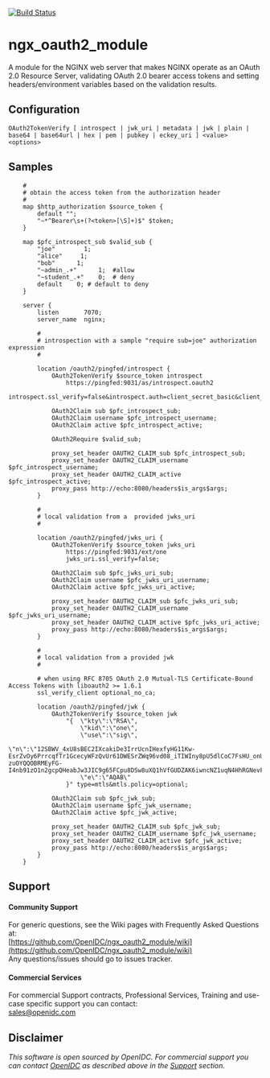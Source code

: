 [![Build Status](https://github.com/OpenIDC/ngx_oauth2_module/actions/workflows/build.yml/badge.svg)](https://github.com/OpenIDC/ngx_oauth2_module/actions/workflows/build.yml)

# ngx_oauth2_module

A module for the NGINX web server that makes NGINX operate as an OAuth 2.0 Resource Server,
validating OAuth 2.0 bearer access tokens and setting headers/environment variables based
on the validation results.


## Configuration 

```
OAuth2TokenVerify [ introspect | jwk_uri | metadata | jwk | plain | base64 | base64url | hex | pem | pubkey | eckey_uri ] <value> <options>
```

## Samples

```
    #
    # obtain the access token from the authorization header
    #
    map $http_authorization $source_token {
        default "";
        "~*^Bearer\s+(?<token>[\S]+)$" $token;
    }

    map $pfc_introspect_sub $valid_sub {
        "joe"        1;
        "alice"     1;
        "bob"      1;
        "~admin_.+"      1;  #allow
        "~student_.+"    0;  # deny
        default    0; # default to deny
    }

    server {
        listen       7070;
        server_name  nginx;

        #
        # introspection with a sample "require sub=joe" authorization expression
        #

        location /oauth2/pingfed/introspect {
            OAuth2TokenVerify $source_token introspect 
                https://pingfed:9031/as/introspect.oauth2
                introspect.ssl_verify=false&introspect.auth=client_secret_basic&client_id=rs0&client_secret=2Federate;

            OAuth2Claim sub $pfc_introspect_sub;
            OAuth2Claim username $pfc_introspect_username;
            OAuth2Claim active $pfc_introspect_active;

        	OAuth2Require $valid_sub;            

            proxy_set_header OAUTH2_CLAIM_sub $pfc_introspect_sub;
            proxy_set_header OAUTH2_CLAIM_username $pfc_introspect_username;
            proxy_set_header OAUTH2_CLAIM_active $pfc_introspect_active;
            proxy_pass http://echo:8080/headers$is_args$args;
        }

        #
        # local validation from a  provided jwks_uri
        #
        
        location /oauth2/pingfed/jwks_uri {
            OAuth2TokenVerify $source_token jwks_uri
            	https://pingfed:9031/ext/one
            	jwks_uri.ssl_verify=false;

            OAuth2Claim sub $pfc_jwks_uri_sub;
            OAuth2Claim username $pfc_jwks_uri_username;
            OAuth2Claim active $pfc_jwks_uri_active;

            proxy_set_header OAUTH2_CLAIM_sub $pfc_jwks_uri_sub;
            proxy_set_header OAUTH2_CLAIM_username $pfc_jwks_uri_username;
            proxy_set_header OAUTH2_CLAIM_active $pfc_jwks_uri_active;
            proxy_pass http://echo:8080/headers$is_args$args;
        }

        #
        # local validation from a provided jwk
        #
        
        # when using RFC 8705 OAuth 2.0 Mutual-TLS Certificate-Bound Access Tokens with liboauth2 >= 1.6.1
		ssl_verify_client optional_no_ca;

        location /oauth2/pingfed/jwk {
			OAuth2TokenVerify $source_token jwk 
				"{	\"kty\":\"RSA\",
					\"kid\":\"one\",
					\"use\":\"sig\",
					\"n\":\"12SBWV_4xU8sBEC2IXcakiDe3IrrUcnIHexfyHG11Kw-EsrZvOy6PrrcqfTr1GcecyWFzQvUr61DWESrZWq96vd08_iTIWIny8pU5dlCoC7FsHU_onUQI1m4gQ3jNr00KhH878vrBVdr_T-zuOYQQOBRMEyFG-I4nb91zO1n2gcpQHeabJw3JIC9g65FCpu8DSw8uXQ1hVfGUDZAK6iwncNZ1uqN4HhRGNevFXT7KVG0cNS8S3oF4AhHafFurheVxh714R2EseTVD_FfLn2QTlCss_73YIJjzn047yKmAx5a9zuun6FKiISnMupGnHShwVoaS695rDmFvj7mvDppMQ\",
					\"e\":\"AQAB\"
				}" type=mtls&mtls.policy=optional;

            OAuth2Claim sub $pfc_jwk_sub;
            OAuth2Claim username $pfc_jwk_username;
            OAuth2Claim active $pfc_jwk_active;

            proxy_set_header OAUTH2_CLAIM_sub $pfc_jwk_sub;
            proxy_set_header OAUTH2_CLAIM_username $pfc_jwk_username;
            proxy_set_header OAUTH2_CLAIM_active $pfc_jwk_active;
            proxy_pass http://echo:8080/headers$is_args$args;
        }
    }      
```

## Support

#### Community Support
For generic questions, see the Wiki pages with Frequently Asked Questions at:  
  [https://github.com/OpenIDC/ngx_oauth2_module/wiki](https://github.com/OpenIDC/ngx_oauth2_module/wiki)  
Any questions/issues should go to issues tracker.

#### Commercial Services
For commercial Support contracts, Professional Services, Training and use-case specific support you can contact:  
  [sales@openidc.com](mailto:sales@openidc.com)  


Disclaimer
----------
*This software is open sourced by OpenIDC. For commercial support
you can contact [OpenIDC](https://www.openidc.com) as described above in the [Support](#support) section.*
